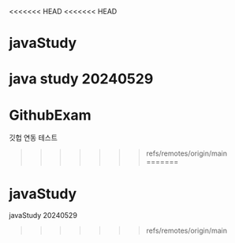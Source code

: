 <<<<<<< HEAD
<<<<<<< HEAD
# javaStudy
java study 20240529
=======
# GithubExam
깃헙 연동 테스트
>>>>>>> refs/remotes/origin/main
=======
# javaStudy
javaStudy 20240529
>>>>>>> refs/remotes/origin/main
